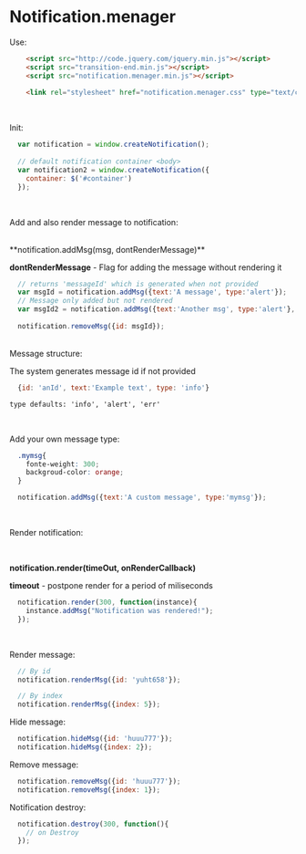 # Notification.menager


Use:
```html
	<script src="http://code.jquery.com/jquery.min.js"></script>
	<script src="transition-end.min.js"></script>
	<script src="notification.menager.min.js"></script>
	
	<link rel="stylesheet" href="notification.menager.css" type="text/css" media="screen" charset="utf-8"/>
```

<br />

Init:

```javascript
  var notification = window.createNotification();
  
  // default notification container <body>
  var notification2 = window.createNotification({
  	container: $('#container')
  });
```

<br />

Add and also render message to notification:

<br />
**notification.addMsg(msg, dontRenderMessage)**

**dontRenderMessage** - Flag for adding the message without rendering it
```javascript
  // returns 'messageId' which is generated when not provided
  var msgId = notification.addMsg({text:'A message', type:'alert'});
  // Message only added but not rendered
  var msgId2 = notification.addMsg({text:'Another msg', type:'alert'}, true);
  
  notification.removeMsg({id: msgId});
```

<br />
Message structure:

The system generates message id if not provided
```javascript
  {id: 'anId', text:'Example text', type: 'info'}
```
```
type defaults: 'info', 'alert', 'err'
```

<br />

Add your own message type: 
```css
  .mymsg{
    fonte-weight: 300;
    backgroud-color: orange;
  }
```
```javascript
  notification.addMsg({text:'A custom message', type:'mymsg'});
```

<br />

Render notification: 

<br />

**notification.render(timeOut, onRenderCallback)**

**timeout** - postpone render for a period of miliseconds
```javascript
  notification.render(300, function(instance){
    instance.addMsg("Notification was rendered!");
  });
```

<br />

Render message:
```javascript
  // By id
  notification.renderMsg({id: 'yuht658'});
```
  
```javascript
  // By index
  notification.renderMsg({index: 5});
```

Hide message:
```javascript
  notification.hideMsg({id: 'huuu777'});
  notification.hideMsg({index: 2});
```

Remove message:
```javascript
  notification.removeMsg({id: 'huuu777'});
  notification.removeMsg({index: 1});
```


Notification destroy:
```javascript
  notification.destroy(300, function(){
    // on Destroy
  });
```
